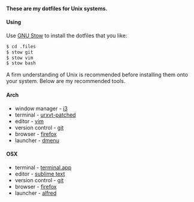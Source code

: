 #### These are my dotfiles for Unix systems.


#### Using

Use [GNU Stow](http://www.gnu.org/software/stow/) to install the dotfiles that you like:

``` bash
$ cd .files
$ stow git
$ stow vim
$ stow bash
```

A firm understanding of Unix is recommended before installing them onto your system. Below are my recommended tools.

#### Arch

- window manager - [i3](http://i3wm.org/)
- terminal - [urxvt-patched](https://aur.archlinux.org/packages/rxvt-unicode-patched/)
- editor - [vim](http://www.vim.org/)
- version control - [git](http://git-scm.com/)
- browser - [firefox](http://www.mozilla.org/en-US/firefox/new/)
- launcher - [dmenu](http://tools.suckless.org/dmenu/)

#### OSX

- terminal - [terminal.app](http://www.apple.com/osx/apps/all.html#terminal)
- editor - [sublime text](http://www.sublimetext.com/)
- version control - [git](http://git-scm.com/)
- browser - [firefox](http://www.mozilla.org/en-US/firefox/new/)
- launcher - [alfred](http://www.alfredapp.com/)
